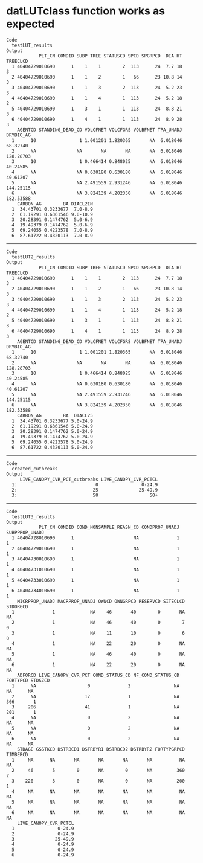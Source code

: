 # datLUTclass function works as expected

    Code
      testLUT_results
    Output
                PLT_CN CONDID SUBP TREE STATUSCD SPCD SPGRPCD  DIA HT TREECLCD
      1 40404729010690      1    1    1        2  113      24  7.7 18        3
      2 40404729010690      1    1    2        1   66      23 10.8 14        3
      3 40404729010690      1    1    3        2  113      24  5.2 23        3
      4 40404729010690      1    1    4        1  113      24  5.2 18        2
      5 40404729010690      1    3    1        1  113      24  8.8 21        3
      6 40404729010690      1    4    1        1  113      24  8.9 28        3
        AGENTCD STANDING_DEAD_CD VOLCFNET VOLCFGRS VOLBFNET TPA_UNADJ DRYBIO_AG
      1      10                1 1.001201 1.820365       NA  6.018046  68.32740
      2      NA               NA       NA       NA       NA  6.018046 128.28703
      3      10                1 0.466414 0.848025       NA  6.018046  40.24585
      4      NA               NA 0.630180 0.630180       NA  6.018046  40.61207
      5      NA               NA 2.491559 2.931246       NA  6.018046 144.25115
      6      NA               NA 3.824139 4.202350       NA  6.018046 182.53588
        CARBON_AG        BA DIACL2IN
      1  34.43701 0.3233677  7.0-8.9
      2  61.19291 0.6361546 9.0-10.9
      3  20.28391 0.1474762  5.0-6.9
      4  19.49379 0.1474762  5.0-6.9
      5  69.24055 0.4223578  7.0-8.9
      6  87.61722 0.4320113  7.0-8.9

---

    Code
      testLUT2_results
    Output
                PLT_CN CONDID SUBP TREE STATUSCD SPCD SPGRPCD  DIA HT TREECLCD
      1 40404729010690      1    1    1        2  113      24  7.7 18        3
      2 40404729010690      1    1    2        1   66      23 10.8 14        3
      3 40404729010690      1    1    3        2  113      24  5.2 23        3
      4 40404729010690      1    1    4        1  113      24  5.2 18        2
      5 40404729010690      1    3    1        1  113      24  8.8 21        3
      6 40404729010690      1    4    1        1  113      24  8.9 28        3
        AGENTCD STANDING_DEAD_CD VOLCFNET VOLCFGRS VOLBFNET TPA_UNADJ DRYBIO_AG
      1      10                1 1.001201 1.820365       NA  6.018046  68.32740
      2      NA               NA       NA       NA       NA  6.018046 128.28703
      3      10                1 0.466414 0.848025       NA  6.018046  40.24585
      4      NA               NA 0.630180 0.630180       NA  6.018046  40.61207
      5      NA               NA 2.491559 2.931246       NA  6.018046 144.25115
      6      NA               NA 3.824139 4.202350       NA  6.018046 182.53588
        CARBON_AG        BA  DIACL25
      1  34.43701 0.3233677 5.0-24.9
      2  61.19291 0.6361546 5.0-24.9
      3  20.28391 0.1474762 5.0-24.9
      4  19.49379 0.1474762 5.0-24.9
      5  69.24055 0.4223578 5.0-24.9
      6  87.61722 0.4320113 5.0-24.9

---

    Code
      created_cutbreaks
    Output
         LIVE_CANOPY_CVR_PCT_cutbreaks LIVE_CANOPY_CVR_PCTCL
      1:                             0                0-24.9
      2:                            25               25-49.9
      3:                            50                   50+

---

    Code
      testLUT3_results
    Output
                PLT_CN CONDID COND_NONSAMPLE_REASN_CD CONDPROP_UNADJ SUBPPROP_UNADJ
      1 40404728010690      1                      NA              1              1
      2 40404729010690      1                      NA              1              1
      3 40404730010690      1                      NA              1              1
      4 40404731010690      1                      NA              1              1
      5 40404733010690      1                      NA              1              1
      6 40404734010690      1                      NA              1              1
        MICRPROP_UNADJ MACRPROP_UNADJ OWNCD OWNGRPCD RESERVCD SITECLCD STDORGCD
      1              1             NA    46       40        0       NA       NA
      2              1             NA    46       40        0        7        0
      3              1             NA    11       10        0        6        0
      4              1             NA    22       20        0       NA       NA
      5              1             NA    46       40        0       NA       NA
      6              1             NA    22       20        0       NA       NA
        ADFORCD LIVE_CANOPY_CVR_PCT COND_STATUS_CD NF_COND_STATUS_CD FORTYPCD STDSZCD
      1      NA                   0              2                NA       NA      NA
      2      NA                  17              1                NA      366       1
      3     206                  41              1                NA      201       1
      4      NA                   0              2                NA       NA      NA
      5      NA                   0              2                NA       NA      NA
      6      NA                   0              2                NA       NA      NA
        STDAGE GSSTKCD DSTRBCD1 DSTRBYR1 DSTRBCD2 DSTRBYR2 FORTYPGRPCD TIMBERCD
      1     NA      NA       NA       NA       NA       NA          NA       NA
      2     46       5        0       NA        0       NA         360        2
      3    220       3        0       NA        0       NA         200        1
      4     NA      NA       NA       NA       NA       NA          NA       NA
      5     NA      NA       NA       NA       NA       NA          NA       NA
      6     NA      NA       NA       NA       NA       NA          NA       NA
        LIVE_CANOPY_CVR_PCTCL
      1                0-24.9
      2                0-24.9
      3               25-49.9
      4                0-24.9
      5                0-24.9
      6                0-24.9

